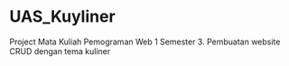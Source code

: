 # UAS_Kuyliner
Project Mata Kuliah Pemograman Web 1 Semester 3. Pembuatan website CRUD dengan tema kuliner

